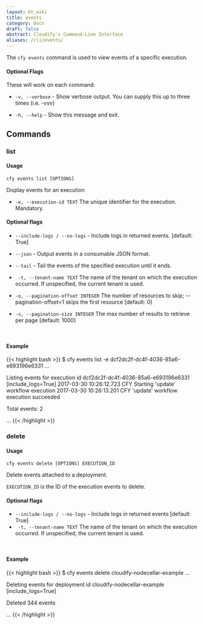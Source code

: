 ```yaml
---
layout: bt_wiki
title: events
category: Docs
draft: false
abstract: Cloudify's Command-Line Interface
aliases: /cli/events/
---
```


The `cfy events` command is used to view events of a specific execution.

#### Optional Flags

These will work on each command:

* `-v, --verbose` - Show verbose output. You can supply this up to three times (i.e. -vvv)

* `-h, --help` - Show this message and exit.

## Commands

### list

#### Usage 
`cfy events list [OPTIONS]`

Display events for an execution

*  `-e, --execution-id TEXT`     The unique identifier for the execution. Mandatory.
                              

#### Optional flags


*  `--include-logs / --no-logs` - 
						Include logs in returned events. [default: True]
*  `--json` -           Output events in a consumable JSON format.
*  `--tail` -           Tail the events of the specified execution until
                      	it ends.
*  ` -t, --tenant-name TEXT`      The name of the tenant on which the execution occurred. If unspecified, the current tenant is used.
*  `-o, --pagination-offset INTEGER`       The number of resources to skip;
                                  --pagination-offset=1 skips the first resource [default: 0]

*  `-s, --pagination-size INTEGER`       The max number of results to retrieve per page [default: 1000]




&nbsp;
#### Example
{{< highlight  bash  >}}
$ cfy events list -e dcf2dc2f-dc4f-4036-85a6-e693196e6331
...

Listing events for execution id dcf2dc2f-dc4f-4036-85a6-e693196e6331 [include_logs=True]
2017-03-30 10:26:12.723  CFY <cloudify-nodecellar-example> Starting 'update' workflow execution
2017-03-30 10:26:13.201  CFY <cloudify-nodecellar-example> 'update' workflow execution succeeded

Total events: 2

...
{{< /highlight >}}

### delete

#### Usage 
`cfy events delete [OPTIONS] EXECUTION_ID`

Delete events attached to a deployment.

`EXECUTION_ID` is the ID of the execution events to delete.

#### Optional flags

*  `--include-logs / --no-logs` - 
						Include logs in returned events [default: True]
*  ` -t, --tenant-name TEXT`      The name of the tenant on which the execution occurred. If unspecified, the current tenant is used.


&nbsp;
#### Example

{{< highlight  bash  >}}
$ cfy events delete cloudify-nodecellar-example
...

Deleting events for deployment id cloudify-nodecellar-example [include_logs=True]

Deleted 344 events

...
{{< /highlight >}}
